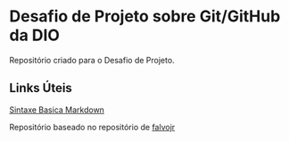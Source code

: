 # Desafio de Projeto sobre Git/GitHub da DIO
Repositório criado para o Desafio de Projeto.

## Links Úteis
[Sintaxe Basica Markdown](https://www.markdownguide.org/basic-syntax/)

Repositório baseado no repositório de [falvojr](https://github.com/falvojr/dio-desafio-github-primeiro-repositorio)
